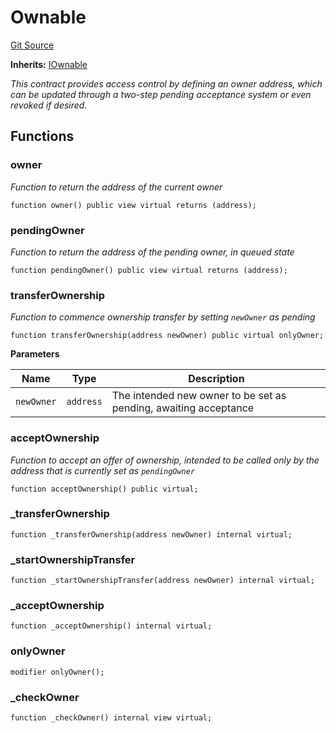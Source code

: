 # Ownable
[Git Source](https://github.com/0xStation/0xrails/blob/7b2d3363f0d5023623fd16114b60a38cf52ce246/src/access/ownable/Ownable.sol)

**Inherits:**
[IOwnable](/src/access/ownable/interface/IOwnable.sol/interface.IOwnable.md)

*This contract provides access control by defining an owner address,
which can be updated through a two-step pending acceptance system or even revoked if desired.*


## Functions
### owner

*Function to return the address of the current owner*


```solidity
function owner() public view virtual returns (address);
```

### pendingOwner

*Function to return the address of the pending owner, in queued state*


```solidity
function pendingOwner() public view virtual returns (address);
```

### transferOwnership

*Function to commence ownership transfer by setting `newOwner` as pending*


```solidity
function transferOwnership(address newOwner) public virtual onlyOwner;
```
**Parameters**

|Name|Type|Description|
|----|----|-----------|
|`newOwner`|`address`|The intended new owner to be set as pending, awaiting acceptance|


### acceptOwnership

*Function to accept an offer of ownership, intended to be called
only by the address that is currently set as `pendingOwner`*


```solidity
function acceptOwnership() public virtual;
```

### _transferOwnership


```solidity
function _transferOwnership(address newOwner) internal virtual;
```

### _startOwnershipTransfer


```solidity
function _startOwnershipTransfer(address newOwner) internal virtual;
```

### _acceptOwnership


```solidity
function _acceptOwnership() internal virtual;
```

### onlyOwner


```solidity
modifier onlyOwner();
```

### _checkOwner


```solidity
function _checkOwner() internal view virtual;
```

